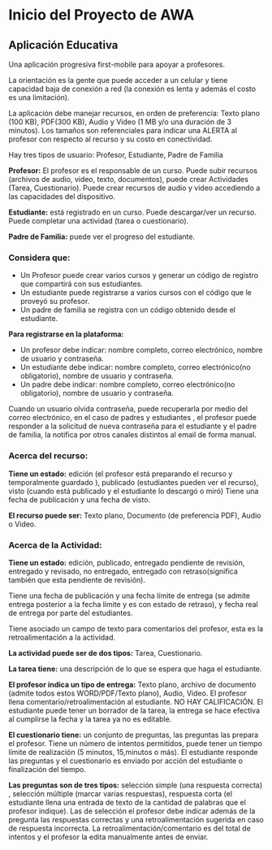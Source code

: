 # Inicio del Proyecto de AWA
## Aplicación Educativa

Una aplicación progresiva first-mobile para apoyar a profesores.

La orientación es la gente que puede acceder a un celular y tiene 
capacidad baja de conexión a red (la conexión es lenta y además el costo es una limitación).

La aplicación debe manejar recursos, en orden de preferencia: Texto plano (100 KB), PDF(300 KB),
Audio y Video (1 MB y/o una duración de 3 minutos). Los tamaños son referenciales para indicar 
una ALERTA al profesor con respecto al recurso y su costo en conectividad.

Hay tres tipos de usuario: Profesor, Estudiante, Padre de Familia

**Profesor:** El profesor es el responsable de un curso. Puede subir recursos (archivos de audio, 
video, texto, documentos), puede crear Actividades (Tarea, Cuestionario). Puede crear recursos
de audio y video accediendo a las capacidades del dispositivo.

**Estudiante:** está registrado en un curso. Puede descargar/ver un 
recurso. Puede completar una actividad (tarea o cuestionario).

**Padre de Familia:** puede ver el progreso del estudiante.

### Considera que:

* Un Profesor puede crear varios cursos y generar un código de registro que compartirá con sus estudiantes.
* Un estudiante puede registrarse a varios cursos con el código que le proveyó su profesor.
* Un padre de familia se registra con un código obtenido desde el estudiante.

**Para registrarse en la plataforma:**

* Un profesor debe indicar: nombre completo, correo electrónico, nombre de usuario y contraseña.
* Un estudiante debe indicar: nombre completo, correo electrónico(no obligatorio), nombre de usuario y contraseña.
* Un padre debe indicar: nombre completo, correo electrónico(no obligatorio), nombre de usuario y contraseña.

Cuando un usuario olvida contraseña, puede recuperarla por medio del correo electrónico, en el caso de 
padres y estudiantes , el profesor puede responder a la solicitud de nueva contraseña para el estudiante 
y el padre de familia, la notifica por otros canales distintos al email de forma manual.

### Acerca del recurso:

**Tiene un estado:** edición (el profesor está preparando el recurso y temporalmente guardado ), publicado
(estudiantes pueden ver el recurso), visto (cuando está publicado y el estudiante lo descargó o miró)
Tiene una fecha de publicación y una fecha de visto.

**El recurso puede ser:** Texto plano, Documento (de preferencia PDF), Audio o Video.

### Acerca de la Actividad:

**Tiene un estado:** edición, publicado, entregado pendiente de revisión, entregado y revisado, 
no entregado, entregado con retraso(significa también que esta pendiente de revisión).

Tiene una fecha de publicación y una fecha límite de entrega (se admite entrega posterior 
a la fecha límite y es con estado de retraso), y fecha real de entrega por parte del estudiantes.

Tiene asociado un campo de texto para comentarios del profesor, esta es la retroalimentación a la actividad.

**La actividad puede ser de dos tipos:** Tarea, Cuestionario.

**La tarea tiene:** una descripción de lo que se espera que haga el estudiante.

**El profesor indica un tipo de entrega:** Texto plano, archivo de documento (admite todos estos WORD/PDF/Texto plano), 
Audio, Video. El profesor llena comentario/retroalimentación al estudiante. NO HAY CALIFICACIÓN. El estudiante
puede tener un borrador de la tarea, la entrega se hace efectiva al cumplirse la fecha y la tarea ya no es editable.

**El cuestionario tiene:** un conjunto de preguntas, las preguntas las prepara el profesor. Tiene un número de 
intentos permitidos, puede tener un tiempo límite de realización (5 minutos, 15,minutos o más). El estudiante responde 
las preguntas y el cuestionario es enviado por acción del estudiante o finalización del tiempo.

**Las preguntas son de tres tipos:** selección simple (una respuesta correcta) , selección múltiple (marcar varias respuestas), 
respuesta corta (el estudiante llena una entrada de texto de la cantidad de palabras que el profesor indique). Las de
selección el profesor debe indicar además de la pregunta las respuestas correctas y una retroalimentación sugerida en
caso de respuesta incorrecta. La retroalimentación/comentario es del total de intentos y el profesor la edita manualmente antes de enviar.